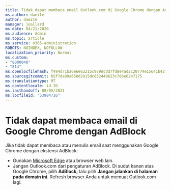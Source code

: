 ```yaml
---
title: Tidak dapat membaca email Outlook.com di Google Chrome dengan AdBlock
ms.author: daeite
author: daeite
manager: joallard
ms.date: 04/21/2020
ms.audience: Admin
ms.topic: article
ms.service: o365-administration
ROBOTS: NOINDEX, NOFOLLOW
localization_priority: Normal
ms.custom:
- "8000048"
- "814"
ms.openlocfilehash: f494d71b26e6e62215c979dcdd7fd8e4ad2c20774e15641b42f1f6208eaa2922
ms.sourcegitcommit: b5f7da89a650d2915dc652449623c78be6247175
ms.translationtype: MT
ms.contentlocale: id-ID
ms.lasthandoff: 08/05/2021
ms.locfileid: "53984716"
---
```

# <a name="cant-read-email-in-google-chrome-with-adblock"></a>Tidak dapat membaca email di Google Chrome dengan AdBlock

Jika tidak dapat membaca atau menulis email saat menggunakan Google Chrome dengan ekstensi AdBlock:

- Gunakan [Microsoft Edge](https://go.microsoft.com/fwlink/p/?linkid=2001503&amp;clcid=0x409) atau browser web lain.
- Jangan Outlook.com dari pengaturan AdBlock. Di sudut kanan atas Google Chrome, pilih **AdBlock,** lalu pilih **Jangan jalankan di halaman pada domain ini**. Refresh browser Anda untuk memuat Outlook.com lagi.